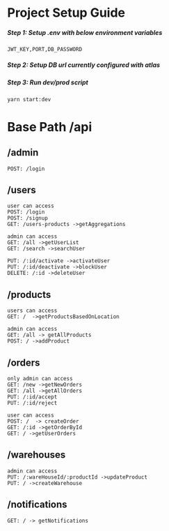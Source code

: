# Project Setup Guide

##### Step 1: Setup .env with below environment variables
    JWT_KEY,PORT,DB_PASSWORD
    

##### Step 2: Setup  DB url currently configured with atlas

##### Step 3: Run dev/prod script 
    yarn start:dev

# Base Path /api

## /admin

    POST: /login

## /users

    user can access
    POST: /login
    POST: /signup
    GET: /users-products ->getAggregations

    admin can access
    GET: /all ->getUserList
    GET: /search ->searchUser

    PUT: /:id/activate ->activateUser
    PUT: /:id/deactivate ->blockUser
    DELETE: /:id ->deleteUser

## /products

    users can access
    GET: /  ->getProductsBasedOnLocation

    admin can access
    GET: /all -> getAllProducts
    POST: / ->addProduct

## /orders

    only admin can access
    GET: /new ->getNewOrders
    GET: /all ->getAllOrders
    PUT: /:id/accept
    PUT: /:id/reject

    user can access
    POST: /  -> createOrder
    GET: /:id ->getOrderById
    GET: / ->getUserOrders

## /warehouses

    admin can access
    PUT: /:wareHouseId/:productId ->updateProduct
    PUT: / ->createWarehouse

## /notifications

    GET: / -> getNotifications
